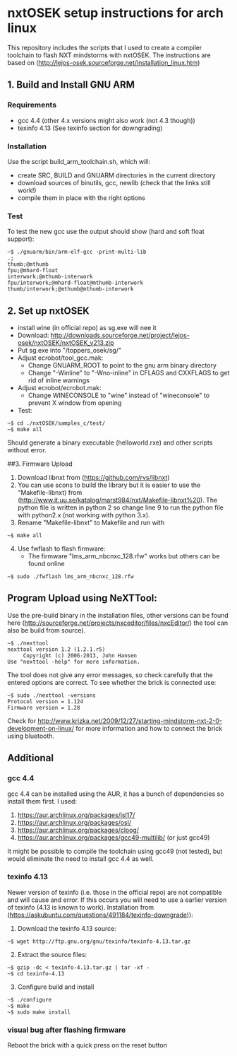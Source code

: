 # nxtOSEK setup instructions for arch linux
This repository includes the scripts that I used to create a compiler toolchain to flash NXT mindstorms with nxtOSEK. The instructions are based on (http://lejos-osek.sourceforge.net/installation_linux.htm)

## 1. Build and Install GNU ARM 

### Requirements
* gcc 4.4 (other 4.x versions might also work (not 4.3 though))
* texinfo 4.13 (See texinfo section for downgrading)

### Installation
Use the script build_arm_toolchain.sh, which will:
* create SRC, BUILD and GNUARM directories in the current directory
* download sources of binutils, gcc, newlib (check that the links still work!) 
* compile them in place with the right options

### Test

To test the new gcc use the output should show (hard and soft float support):
```console
~$ ./gnuarm/bin/arm-elf-gcc -print-multi-lib
.;
thumb;@mthumb
fpu;@mhard-float
interwork;@mthumb-interwork
fpu/interwork;@mhard-float@mthumb-interwork
thumb/interwork;@mthumb@mthumb-interwork
```

## 2. Set up nxtOSEK


* install wine (in official repo) as sg.exe will nee it
* Download: http://downloads.sourceforge.net/project/lejos-osek/nxtOSEK/nxtOSEK_v213.zip
* Put sg.exe into "/toppers_osek/sg/" 
* Adjust ecrobot/tool_gcc.mak:
	* Change GNUARM_ROOT to point to the gnu arm binary directory
	* Change "-Winline" to "-Wno-inline" in CFLAGS and CXXFLAGS to get rid of inline warnings
* Adjust ecrobot/ecrobot.mak: 
	* Change WINECONSOLE to "wine" instead of "wineconsole" to prevent X window from opening
* Test:
```console
~$ cd ./nxtOSEK/samples_c/test/
~$ make all
```
Should generate a binary executable (helloworld.rxe) and other scripts without error.
 

##3. Firmware Upload	
1. Download libnxt from (https://github.com/rvs/libnxt)
2. You can use scons to build the library but it is easier to use the "Makefile-libnxt) from (http://www.it.uu.se/katalog/marst984/nxt/Makefile-libnxt%20). 
The python file is written in python 2 so change line 9 to run the python file with python2.x (not working with python 3.x).
3. Rename "Makefile-libnxt" to Makefile and run with
```console
~$ make all
```
4. Use fwflash to flash firmware:
	* The firmware "lms_arm_nbcnxc_128.rfw" works but others can be found online
```console
~$ sudo ./fwflash lms_arm_nbcnxc_128.rfw
```

## Program Upload using NeXTTool:
Use the pre-build binary in the installation files, other versions can be found here (http://sourceforge.net/projects/nxceditor/files/nxcEditor/) the tool can also be build from source).
```console
~$ ./nexttool 
nexttool version 1.2 (1.2.1.r5)
     Copyright (c) 2006-2013, John Hansen
Use "nexttool -help" for more information.
```
The tool does not give any error messages, so check carefully that the entered options are correct. To see whether the brick is connected use:
```console
~$ sudo ./nexttool -versions
Protocol version = 1.124
Firmware version = 1.28
```
Check for http://www.krizka.net/2009/12/27/starting-mindstorm-nxt-2-0-development-on-linux/ for more information and how to connect the brick using bluetooth.




## Additional
### gcc 4.4
gcc 4.4 can be installed using the AUR, it has a bunch of dependencies so install them first. I used: 
1. https://aur.archlinux.org/packages/isl17/
2. https://aur.archlinux.org/packages/osl/
3. https://aur.archlinux.org/packages/cloog/
4. https://aur.archlinux.org/packages/gcc49-multilib/ (or just gcc49)

[//]:# (endlist)

It might be possible to compile the toolchain using gcc49 (not tested), but would eliminate the need to install gcc 4.4 as well.
### texinfo 4.13
Newer version of texinfo (i.e. those in the official repo) are not compatible and will cause and error. 
If this occurs you will need to use a earlier version of texinfo (4.13 is known to work).
Installation from (https://askubuntu.com/questions/491184/texinfo-downgrade)):
1. Download the texinfo 4.13 source:
```console
~$ wget http://ftp.gnu.org/gnu/texinfo/texinfo-4.13.tar.gz
```
2. Extract the source files:
```console
~$ gzip -dc < texinfo-4.13.tar.gz | tar -xf -
~$ cd texinfo-4.13
```
3. Configure build and install
```console
~$ ./configure
~$ make
~$ sudo make install
```
### visual bug after flashing firmware
Reboot the brick with a quick press on the reset button
